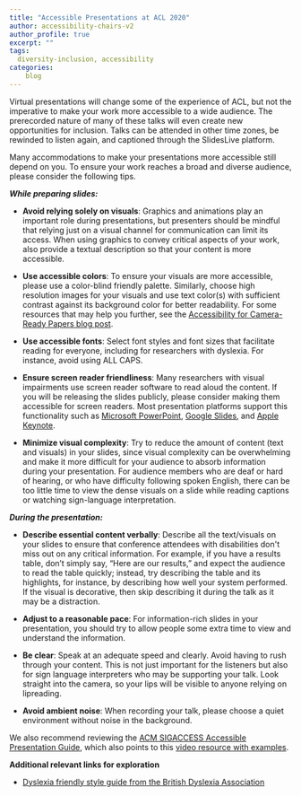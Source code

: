 ```yaml
---
title: "Accessible Presentations at ACL 2020"
author: accessibility-chairs-v2
author_profile: true
excerpt: ""
tags:
  diversity-inclusion, accessibility
categories:
    blog
---
```


Virtual  presentations will change some of the experience of ACL, but not the imperative to make your work more accessible to a wide audience. The prerecorded nature of many of these talks will even create new opportunities for inclusion. Talks can be attended in other time zones, be rewinded to listen again, and captioned through the SlidesLive platform.

Many accommodations to make your presentations more accessible still depend on you. To ensure your work reaches a broad and diverse audience, please consider the following tips. 

***While preparing slides:***

* **Avoid relying solely on visuals**: Graphics and animations play an important role during presentations, but presenters should be mindful that relying just on a visual channel for communication can limit its access. When using graphics to convey critical aspects of your work, also provide a textual description so that your content is more accessible.


* **Use accessible colors**: To ensure your visuals are more accessible, please use a color-blind friendly palette. Similarly, choose high resolution images for your visuals and use text color(s) with sufficient contrast against its background color for better readability. For some resources that may help you further, see the [Accessibility for Camera-Ready Papers blog post](https://acl2020.org/blog/accessibility-for-camera-ready/).


* **Use accessible fonts**: Select font styles and font sizes that facilitate reading for everyone, including  for  researchers with dyslexia. For instance, avoid using ALL CAPS. 


* **Ensure screen reader friendliness**: Many researchers with visual impairments use screen reader software to read aloud the content. If you will be releasing the slides publicly, please consider making them accessible for screen readers. Most presentation platforms support this functionality such as [Microsoft PowerPoint](https://support.microsoft.com/en-ie/office/make-your-powerpoint-presentations-accessible-to-people-with-disabilities-6f7772b2-2f33-4bd2-8ca7-dae3b2b3ef25#bkmk_macaltvisuals&PickTab=macOS), [Google Slides](https://support.google.com/docs/answer/6199477?hl=en), and [Apple Keynote](https://support.apple.com/en-us/HT210563).

* **Minimize visual complexity**: Try to reduce the amount of content (text and visuals) in your slides, since visual complexity can be overwhelming and make it more difficult for your audience to absorb information during your presentation. For audience members who are deaf or hard of hearing, or who have difficulty following spoken English, there can be too little time to view the dense visuals on a slide while reading captions or watching sign-language interpretation.

***During the presentation:***

* **Describe essential content verbally**: Describe all the text/visuals on your slides to ensure that conference attendees with disabilities don't miss out on any critical information. For example, if you have a results table, don’t simply say, “Here are our results,” and expect the audience to read the table quickly; instead, try describing the table and its highlights, for instance, by describing how well your system performed. If the visual is decorative, then skip describing it during the talk as it may be a distraction.

* **Adjust to a reasonable pace**: For information-rich slides in your presentation, you should try to allow people some extra time to view and understand the information. 

* **Be clear**: Speak at an adequate speed and clearly. Avoid having to rush through your content. This is not just important for the listeners but also for sign language interpreters who may be supporting your talk. Look straight into the camera, so your lips will be visible to anyone relying on lipreading.

* **Avoid ambient noise**: When recording your talk, please choose a quiet environment without noise in the background. 

We also recommend reviewing the [ACM SIGACCESS Accessible Presentation Guide](http://www.sigaccess.org/welcome-to-sigaccess/resources/accessible-presentation-guide/), which also points to this [video resource with examples](https://www.youtube.com/watch?v=L9TxhGv91kc).


<b>Additional relevant links for exploration </b> <br/>

- [Dyslexia friendly style guide from the British Dyslexia Association](https://www.bdadyslexia.org.uk/advice/employers/creating-a-dyslexia-friendly-workplace/dyslexia-friendly-style-guide)


